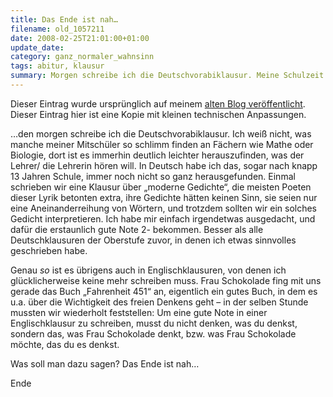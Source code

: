 ```yaml
---
title: Das Ende ist nah…
filename: old_1057211
date: 2008-02-25T21:01:00+01:00
update_date:
category: ganz_normaler_wahnsinn
tags: abitur, klausur
summary: Morgen schreibe ich die Deutschvorabiklausur. Meine Schulzeit nähert sich dem Ende. 
---
```

Dieser Eintrag wurde ursprünglich auf meinem [alten Blog veröffentlicht](https://stu.blogger.de/stories/1057211/). Dieser Eintrag hier ist eine Kopie mit kleinen technischen Anpassungen.

…den morgen schreibe ich die Deutschvorabiklausur. Ich weiß nicht, was manche meiner Mitschüler so schlimm finden an Fächern wie Mathe oder Biologie, dort ist es immerhin deutlich leichter herauszufinden, was der Lehrer/ die Lehrerin hören will. In Deutsch habe ich das, sogar nach knapp 13 Jahren Schule, immer noch nicht so ganz herausgefunden. Einmal schrieben wir eine Klausur über „moderne Gedichte“, die meisten Poeten dieser Lyrik betonten extra, ihre Gedichte hätten keinen Sinn, sie seien nur eine Aneinanderreihung von Wörtern, und trotzdem sollten wir ein solches Gedicht interpretieren. Ich habe mir einfach irgendetwas ausgedacht, und dafür die erstaunlich gute Note 2- bekommen. Besser als alle Deutschklausuren der Oberstufe zuvor, in denen ich etwas sinnvolles geschrieben habe.

Genau _so_ ist es übrigens auch in Englischklausuren, von denen ich glücklicherweise keine mehr schreiben muss. Frau Schokolade fing mit uns gerade das Buch „Fahrenheit 451“ an, eigentlich ein gutes Buch, in dem es u.a. über die Wichtigkeit des freien Denkens geht – in der selben Stunde mussten wir wiederholt feststellen: Um eine gute Note in einer Englischklausur zu schreiben, musst du nicht denken, was du denkst, sondern das, was Frau Schokolade denkt, bzw. was Frau Schokolade möchte, das du es denkst.

Was soll man dazu sagen? Das Ende ist nah…

Ende
